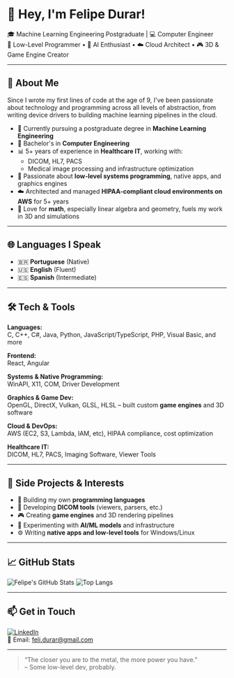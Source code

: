 # 👋 Hey, I'm Felipe Durar!

🎓 Machine Learning Engineering Postgraduate | 💻 Computer Engineer  
🔧 Low-Level Programmer • 🧠 AI Enthusiast • ☁️ Cloud Architect • 🎮 3D & Game Engine Creator

---

## 🚀 About Me

Since I wrote my first lines of code at the age of 9, I've been passionate about technology and programming across all levels of abstraction, from writing device drivers to building machine learning pipelines in the cloud.

- 🧠 Currently pursuing a postgraduate degree in **Machine Learning Engineering**
- 💼 Bachelor's in **Computer Engineering**
- 📊 5+ years of experience in **Healthcare IT**, working with:
  - DICOM, HL7, PACS
  - Medical image processing and infrastructure optimization
- 💾 Passionate about **low-level systems programming**, native apps, and graphics engines
- ☁️ Architected and managed **HIPAA-compliant cloud environments on AWS** for 5+ years
- 🔬 Love for **math**, especially linear algebra and geometry, fuels my work in 3D and simulations

---

## 🌐 Languages I Speak

- 🇧🇷 **Portuguese** (Native)
- 🇺🇸 **English** (Fluent)
- 🇪🇸 **Spanish** (Intermediate)

---

## 🛠️ Tech & Tools

**Languages:**  
C, C++, C#, Java, Python, JavaScript/TypeScript, PHP, Visual Basic, and more

**Frontend:**  
React, Angular

**Systems & Native Programming:**  
WinAPI, X11, COM, Driver Development

**Graphics & Game Dev:**  
OpenGL, DirectX, Vulkan, GLSL, HLSL – built custom **game engines** and 3D software

**Cloud & DevOps:**  
AWS (EC2, S3, Lambda, IAM, etc), HIPAA compliance, cost optimization

**Healthcare IT:**  
DICOM, HL7, PACS, Imaging Software, Viewer Tools

---

## 🧪 Side Projects & Interests

- 🔧 Building my own **programming languages**
- 🧬 Developing **DICOM tools** (viewers, parsers, etc.)
- 🎮 Creating **game engines** and 3D rendering pipelines
- 🧠 Experimenting with **AI/ML models** and infrastructure
- ⚙️ Writing **native apps and low-level tools** for Windows/Linux

---

## 📈 GitHub Stats

![Felipe's GitHub Stats](https://github-readme-stats.vercel.app/api?username=felipedurar&show_icons=true&theme=tokyonight)
![Top Langs](https://github-readme-stats.vercel.app/api/top-langs/?username=felipedurar&layout=compact&theme=tokyonight)

---

## 📫 Get in Touch

[![LinkedIn](https://img.shields.io/badge/-LinkedIn-blue?style=flat-square&logo=linkedin&logoColor=white)](https://br.linkedin.com/in/felipe-durar-37243562)  
📧 Email: feli.durar@gmail.com

---

> “The closer you are to the metal, the more power you have.”  
> – Some low-level dev, probably.
